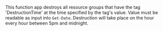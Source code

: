 This function app destroys all resource groups that have the tag 'DestructionTime' at the time specified by the tag's value.  Value must be readable as input into `Get-Date`.  Destruction will take place on the hour every hour between 5pm and midnight.
